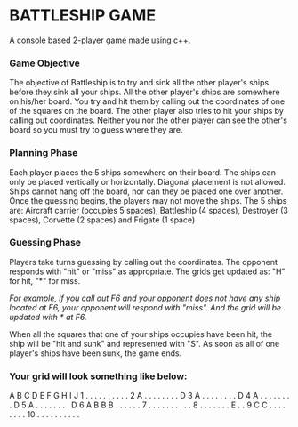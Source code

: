# BATTLESHIP GAME
A console based 2-player game made using c++.

### Game Objective
The objective of Battleship is to try and sink all the other player's ships before they sink all your ships. All the 
other player's ships are somewhere on his/her board. You try and hit them by calling out the
coordinates of one of the squares on the board. The other player also tries to hit your ships by calling
out coordinates. Neither you nor the other player can see the other's board so you must try to guess
where they are.

### Planning Phase
Each player places the 5 ships somewhere on their board. The ships can only be placed vertically or
horizontally. Diagonal placement is not allowed. Ships cannot hang off the board, nor can they be placed
one over another.
Once the guessing begins, the players may not move the ships.
The 5 ships are: Aircraft carrier (occupies 5 spaces), Battleship (4 spaces), Destroyer (3 spaces), Corvette
(2 spaces) and Frigate (1 space)

### Guessing Phase
Players take turns guessing by calling out the coordinates. The opponent responds with "hit" or "miss"
as appropriate. The grids get updated as: "H" for hit, "*" for miss. 

_For example, if you call out F6 and your opponent does not have any ship located at F6, your opponent will respond
with "miss". And the grid will be updated with * at F6._

When all the squares that one of your ships occupies have been hit, the ship will be "hit and sunk" and represented with "S".
As soon as all of one player's ships have been sunk, the game ends.

### Your grid will look something like below:

   A B C D E F G H I J
 1 . . . . . . . . . .
 2 A . . . . . . . . D
 3 A . . . . . . . . D
 4 A . . . . . . . . D
 5 A . . . . . . . . D
 6 A B B B . . . . . .
 7 . . . . . . . . . .
 8 . . . . . . . E . .
 9 C C . . . . . . . .
 10 . . . . . . . . . .
